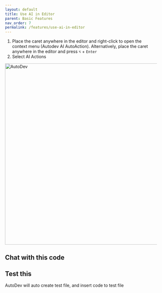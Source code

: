 ```yaml
---
layout: default
title: Use AI in Editor
parent: Basic Features
nav_order: 7
permalink: /features/use-ai-in-editor
---
```


1. Place the caret anywhere in the editor and right-click to open the context menu (Autodev AI AutoAction).
   Alternatively, place the caret anywhere in the editor and press `⌥` + `Enter`
2. Select AI Actions

<img src="https://unitmesh.cc/auto-dev/autodev-autotest.png" alt="AutoDev" width="600px"/>

## Chat with this code

## Test this

AutoDev will auto create test file, and insert code to test file
